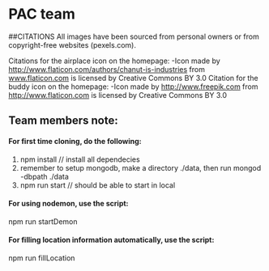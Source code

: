 # PAC team

##CITATIONS
All images have been sourced from personal owners or from copyright-free websites (pexels.com).

Citations for the airplace icon on the homepage: 
	-Icon made by http://www.flaticon.com/authors/chanut-is-industries from www.flaticon.com is licensed by Creative Commons BY 3.0
Citation for the buddy icon on the homepage:
	-Icon made by http://www.freepik.com from http://www.flaticon.com is licensed by Creative Commons BY 3.0



## Team members note:
#### For first time cloning, do the following:
1. npm install // install all dependecies
2. remember to setup mongodb, make a directory ./data, then run mongod -dbpath ./data
3. npm run start // should be able to start in local 


#### For using nodemon, use the script:
npm run startDemon

#### For filling location information automatically, use the script:
npm run fillLocation
